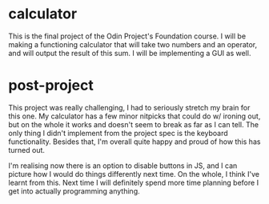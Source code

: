 # calculator

This is the final project of the Odin Project's Foundation course. I will be making a functioning calculator that will take two numbers and an operator, and will output the result of this sum. I will be implementing a GUI as well.

# post-project
This project was really challenging, I had to seriously stretch my brain for this one. My calculator has a few minor nitpicks that could do w/ ironing out, but on the whole it works and doesn't seem to break as far as I can tell. The only thing I didn't implement from the project spec is the keyboard functionality. Besides that, I'm overall quite happy and proud of how this has turned out.

I'm realising now there is an option to disable buttons in JS, and I can picture how I would do things differently next time. On the whole, I think I've learnt from this. Next time I will definitely spend more time planning before I get into actually programming anything.